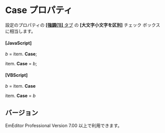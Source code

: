 # Case プロパティ

設定のプロパティの [**\[強調(1)\]** タブ](../../dlg/properties/highlight1/index) の
**\[大文字小文字を区別\]** チェック ボックスに相当します。

#### \[JavaScript\]

_b_ =
item. **Case**;

item. **Case** = _b_;

#### \[VBScript\]

_b_ =
item. **Case**

item. **Case** = _b_

## バージョン

EmEditor Professional Version 7.00 以上で利用できます。